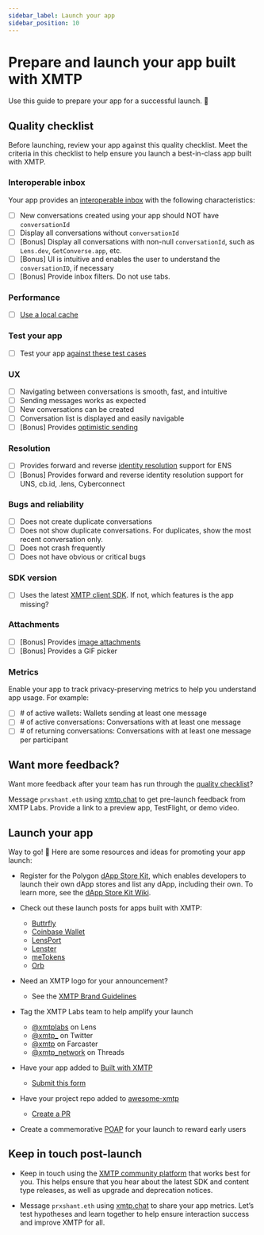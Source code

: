 ```yaml
---
sidebar_label: Launch your app
sidebar_position: 10
---
```


# Prepare and launch your app built with XMTP

Use this guide to prepare your app for a successful launch. 🚀

## Quality checklist

Before launching, review your app against this quality checklist. Meet the criteria in this checklist to help ensure you launch a best-in-class app built with XMTP.

### Interoperable inbox

Your app provides an [interoperable inbox](/docs/concepts/interoperable-inbox) with the following characteristics:

- [ ] New conversations created using your app should NOT have `conversationId`
- [ ] Display all conversations without `conversationId`
- [ ] [Bonus] Display all conversations with non-null `conversationId`, such as `Lens.dev`, `GetConverse.app`, etc.
- [ ] [Bonus] UI is intuitive and enables the user to understand the `conversationID`, if necessary
- [ ] [Bonus] Provide inbox filters. Do not use tabs.

### Performance

- [ ] [Use a local cache](/docs/tutorials/scale/performance)

### Test your app

- [ ] Test your app [against these test cases](/docs/tutorials/scale/test-your-app)

### UX

- [ ] Navigating between conversations is smooth, fast, and intuitive
- [ ] Sending messages works as expected
- [ ] New conversations can be created
- [ ] Conversation list is displayed and easily navigable
- [ ] [Bonus] Provides [optimistic sending](/docs/tutorials/optimistic-sending)

### Resolution

- [ ] Provides forward and reverse [identity resolution](/docs/tutorials/identity-resolution) support for ENS
- [ ] [Bonus] Provides forward and reverse identity resolution support for UNS, cb.id, .lens, Cyberconnect

### Bugs and reliability

- [ ] Does not create duplicate conversations
- [ ] Does not show duplicate conversations. For duplicates, show the most recent conversation only.
- [ ] Does not crash frequently
- [ ] Does not have obvious or critical bugs

### SDK version

- [ ] Uses the latest [XMTP client SDK](/docs/introduction#sdks). If not, which features is the app missing?

### Attachments

- [ ] [Bonus] Provides [image attachments](/docs/build/attachments)
- [ ] [Bonus] Provides a GIF picker

### Metrics

Enable your app to track privacy-preserving metrics to help you understand app usage. For example:

- [ ] \# of active wallets: Wallets sending at least one message
- [ ] \# of active conversations: Conversations with at least one message
- [ ] \# of returning conversations: Conversations with at least one message per participant

## Want more feedback?

Want more feedback after your team has run through the [quality checklist](#quality-checklist)?

Message `prxshant.eth` using [xmtp.chat](https://xmtp.chat/) to get pre-launch feedback from XMTP Labs. Provide a link to a preview app, TestFlight, or demo video.

## Launch your app

Way to go! 🎉 Here are some resources and ideas for promoting your app launch:

- Register for the Polygon [dApp Store Kit](https://docs.dappstorekit.io/docs/how%20to%20use%20the%20dapp%20store%20kit/dapp-registry-management/), which enables developers to launch their own dApp stores and list any dApp, including their own. To learn more, see the [dApp Store Kit Wiki](https://polygontechnology.notion.site/dApp-Store-Kit-Wiki-a3a9e7518b80400589aee8164550838e).

- Check out these launch posts for apps built with XMTP:

  - [Buttrfly](https://x.com/0xMoe_/status/1603126849852563456?s=20&t=wHy9mBrNR5ri146CbhCMUw)
  - [Coinbase Wallet](https://x.com/CoinbaseWallet/status/1679178581224873985?s=20)
  - [LensPort](https://x.com/lensport_io/status/1602370688139939841?s=20&t=wHy9mBrNR5ri146CbhCMUw)
  - [Lenster](https://x.com/lensterxyz/status/1588203593257009152?s=20&t=wHy9mBrNR5ri146CbhCMUw)
  - [meTokens](https://x.com/meTokens/status/1597983759462436870?s=20&t=wHy9mBrNR5ri146CbhCMUw)
  - [Orb](https://x.com/orbapp_/status/1618659601154715649?s=20)

- Need an XMTP logo for your announcement?

  - See the [XMTP Brand Guidelines](https://github.com/xmtp/brand)

- Tag the XMTP Labs team to help amplify your launch

  - [@xmtplabs](https://lenster.xyz/u/xmtplabs) on Lens
  - [@xmtp\_](https://x.com/xmtp_) on Twitter
  - [@xmtp](https://warpcast.com/xmtp) on Farcaster
  - [@xmtp_network](https://www.threads.net/@xmtp_network) on Threads

- Have your app added to [Built with XMTP](/built-with-xmtp)

  - [Submit this form](https://forms.gle/p1VgVtkoGfHXANXt5)

- Have your project repo added to [awesome-xmtp](https://github.com/xmtp/awesome-xmtp)

  - [Create a PR](https://github.com/xmtp/awesome-xmtp)

- Create a commemorative [POAP](https://app.poap.xyz/) for your launch to reward early users

## Keep in touch post-launch

- Keep in touch using the [XMTP community platform](/docs/contribute) that works best for you. This helps ensure that you hear about the latest SDK and content type releases, as well as upgrade and deprecation notices.

- Message `prxshant.eth` using [xmtp.chat](https://xmtp.chat/) to share your app metrics. Let’s test hypotheses and learn together to help ensure interaction success and improve XMTP for all.
